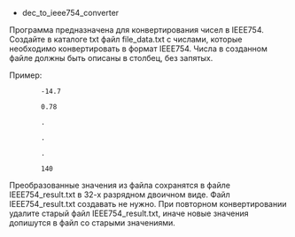 - dec_to_ieee754_converter

Программа предназначена для конвертирования чисел в IEEE754.
Создайте в каталоге txt файл file_data.txt с числами, которые необходимо конвертировать в формат IEEE754.
Числа в созданном файле должны быть описаны в столбец, без запятых.

Пример:

			-14.7 
			
			0.78 
			
			. 
			
			.
			
			. 
			
			140 

Преобразованные значения из файла сохранятся в файле IEEE754_result.txt в 32-х разрядном двоичном виде. Файл IEEE754_result.txt создавать не нужно.
При повторном конвертировании удалите старый файл IEEE754_result.txt, иначе новые значения допишутся в файл со старыми значениями.